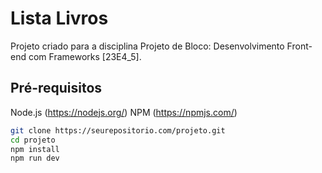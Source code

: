 # Lista Livros

Projeto criado para a disciplina Projeto de Bloco: Desenvolvimento Front-end com Frameworks [23E4_5].

## Pré-requisitos

Node.js (https://nodejs.org/)
NPM (https://npmjs.com/)


```bash
git clone https://seurepositorio.com/projeto.git
cd projeto
npm install
npm run dev

